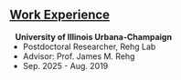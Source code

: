 ## <u>Work Experience</u>

<h4 style="margin:0 10px 0;">University of Illinois Urbana-Champaign</h4>

<ul style="margin:0 0 5px;">
  <li><autocolor>Postdoctoral Researcher, Rehg Lab</autocolor></li>
  <li><autocolor>Advisor: Prof. James M. Rehg</autocolor></li>
  <li><autocolor>Sep. 2025 - Aug. 2019</autocolor></li>
</ul>